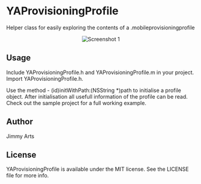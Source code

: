 # YAProvisioningProfile
Helper class for easily exploring the contents of a .mobileprovisioningprofile

<p align="center" >
  <img src="https://raw.githubusercontent.com/jimmya/YAProvisioningProfile/master/screenshot.png" alt="Screenshot 1" title="Screenshot">
</p>

## Usage

Include YAProvisioningProfile.h and YAProvisioningProfile.m in your project.
Import YAProvisioningProfile.h.

Use the method - (id)initWithPath:(NSString *)path to initialise a profile object. After initialisation all usefull information of the profile can be read. Check out the sample project for a full working example.

## Author

Jimmy Arts

## License

YAProvisioningProfile is available under the MIT license. See the LICENSE file for more info.